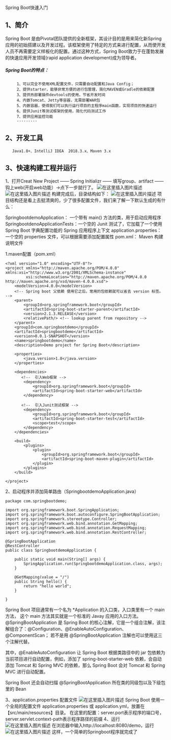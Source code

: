 Spring Boot快速入门
## 1、简介
   Spring Boot 是由Pivotal团队提供的全新框架，其设计目的是用来简化新Spring应用的初始搭建以及开发过程。该框架使用了特定的方式来进行配置，从而使开发人员不再需要定义样板化的配置。通过这种方式，Spring Boot致力于在蓬勃发展的快速应用开发领域(rapid application development)成为领导者。
##### Spring Boot的特点：
         1、可以完全不使用XML配置文件，只需要自动配置和Java Config； 
         2、提供starter，能够非常方便的进行包管理，简化MAVEN或Gradle的依赖配置
         3、提供热部署插件devtools的使用，节省开发时间
         4、内嵌Tomcat、Jetty等容器，无需部署WAR包
         5、内嵌容器，使得我们可以执行运行项目的主程序main函数，实现项目的快速运行
         6、提供Junit等测试框架的使用，简化代码测试工作
         7、提供应用监控功能
         ·········
         
## 2、开发工具
       Java1.8+、IntelliJ IDEA  2018.3.x、Maven 3.x

## 3、快速构建工程并运行

1、打开Creat New Project ——  Spring Initializr  —— 填写group、artifact  —— 钩上web(开启web功能）->点下一步就行了。
![在这里插入图片描述](https://img-blog.csdnimg.cn/20190225172907114.png?x-oss-process=image/watermark,type_ZmFuZ3poZW5naGVpdGk,shadow_10,text_aHR0cHM6Ly9ibG9nLmNzZG4ubmV0L3BhbjE5OTQ2Mg==,size_16,color_FFFFFF,t_70)![在这里插入图片描述](https://img-blog.csdnimg.cn/20190225172936715.png?x-oss-process=image/watermark,type_ZmFuZ3poZW5naGVpdGk,shadow_10,text_aHR0cHM6Ly9ibG9nLmNzZG4ubmV0L3BhbjE5OTQ2Mg==,size_16,color_FFFFFF,t_70)
构建完成后，目录结构如下：
![在这里插入图片描述](https://img-blog.csdnimg.cn/20190225180029123.png?x-oss-process=image/watermark,type_ZmFuZ3poZW5naGVpdGk,shadow_10,text_aHR0cHM6Ly9ibG9nLmNzZG4ubmV0L3BhbjE5OTQ2Mg==,size_16,color_FFFFFF,t_70)
项目结构还是看上去挺清爽的，少了很多配置文件，我们来了解一下默认生成的有什么：

SpringbootdemoApplication： 一个带有 main() 方法的类，用于启动应用程序
SpringbootdenoApplicationTests：一个空的 Junit 测试了，它加载了一个使用 Spring Boot 字典配置功能的 Spring 应用程序上下文
application.properties：一个空的 properties 文件，可以根据需要添加配置属性
pom.xml： Maven 构建说明文件

1.maven配置（pom.xml）
```
<?xml version="1.0" encoding="UTF-8"?>
<project xmlns="http://maven.apache.org/POM/4.0.0" xmlns:xsi="http://www.w3.org/2001/XMLSchema-instance"
         xsi:schemaLocation="http://maven.apache.org/POM/4.0.0 http://maven.apache.org/xsd/maven-4.0.0.xsd">
    <modelVersion>4.0.0</modelVersion>
    <!-- Spring boot 父依赖 使用它之后，常用的包依赖就可以省去 version 标签。 -->
    <parent>
        <groupId>org.springframework.boot</groupId>
        <artifactId>spring-boot-starter-parent</artifactId>
        <version>2.1.3.RELEASE</version>
        <relativePath/> <!-- lookup parent from repository -->
    </parent>
    <groupId>com.springbootdemo</groupId>
    <artifactId>springbootdemo</artifactId>
    <version>0.0.1-SNAPSHOT</version>
    <name>springbootdemo</name>
    <description>Demo project for Spring Boot</description>

    <properties>
        <java.version>1.8</java.version>
    </properties>

    <dependencies>
       <!--  引入Web框架 -->
        <dependency>
            <groupId>org.springframework.boot</groupId>
            <artifactId>spring-boot-starter-web</artifactId>
        </dependency>

       <!--  引入Junit测试框架 -->
        <dependency>
            <groupId>org.springframework.boot</groupId>
            <artifactId>spring-boot-starter-test</artifactId>
            <scope>test</scope>
        </dependency>
    </dependencies> 
    
    <build>
        <plugins>
            <plugin>
                <groupId>org.springframework.boot</groupId>
                <artifactId>spring-boot-maven-plugin</artifactId>
            </plugin>
        </plugins>
    </build>

</project>

```
2、启动程序并添加简单路由（SpringbootdemoApplication.java）
```
package com.springbootdemo;

import org.springframework.boot.SpringApplication;
import org.springframework.boot.autoconfigure.SpringBootApplication;
import org.springframework.stereotype.Controller;
import org.springframework.web.bind.annotation.GetMapping;
import org.springframework.web.bind.annotation.RequestMapping;
import org.springframework.web.bind.annotation.RestController;

@SpringBootApplication
@RestController
public class SpringbootdemoApplication {

    public static void main(String[] args) {
        SpringApplication.run(SpringbootdemoApplication.class, args);
    }

    @GetMapping(value = "/")
    public String hello() {
        return "hello world";
    }

}
```
Spring Boot 项目通常有一个名为 *Application 的入口类，入口类里有一个 main 方法， 这个 main 方法其实就是一个标准的 Javay 应用的入口方法。
@SpringBootApplication 是 Spring Boot 的核心注解，它是一个组合注解，该注解组合了：@Configuration、@EnableAutoConfiguration、@ComponentScan； 若不是用 @SpringBootApplication 注解也可以使用这三个注解代替。

其中，@EnableAutoConfiguration 让 Spring Boot 根据类路径中的 jar 包依赖为当前项目进行自动配置，例如，添加了 spring-boot-starter-web 依赖，会自动添加 Tomcat 和 Spring MVC 的依赖，那么 Spring Boot 会对 Tomcat 和 Spring MVC 进行自动配置。

Spring Boot 还会自动扫描 @SpringBootApplication 所在类的同级包以及下级包里的 Bean 

3、application.properties 配置文件
![在这里插入图片描述](https://img-blog.csdnimg.cn/20190225183914245.png?x-oss-process=image/watermark,type_ZmFuZ3poZW5naGVpdGk,shadow_10,text_aHR0cHM6Ly9ibG9nLmNzZG4ubmV0L3BhbjE5OTQ2Mg==,size_16,color_FFFFFF,t_70)
Spring Boot 使用一个全局的配置文件 application.properties 或 application.yml，放置在【src/main/resources】目录。
在这里的配置：server.port表示程序的端口号，server.servlet.context-path表示程序路径的前缀
4、运行
![在这里插入图片描述](https://img-blog.csdnimg.cn/2019022518115286.png?x-oss-process=image/watermark,type_ZmFuZ3poZW5naGVpdGk,shadow_10,text_aHR0cHM6Ly9ibG9nLmNzZG4ubmV0L3BhbjE5OTQ2Mg==,size_16,color_FFFFFF,t_70)
在浏览器中输入http://localhost:8080/demo，运行
![在这里插入图片描述](https://img-blog.csdnimg.cn/20190225184008683.png?x-oss-process=image/watermark,type_ZmFuZ3poZW5naGVpdGk,shadow_10,text_aHR0cHM6Ly9ibG9nLmNzZG4ubmV0L3BhbjE5OTQ2Mg==,size_16,color_FFFFFF,t_70)
这样，一个简单的Springboot程序就完成了